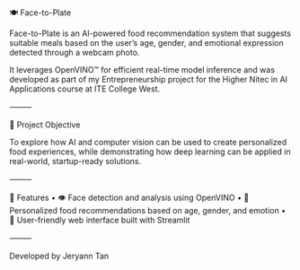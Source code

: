 🍽️ Face-to-Plate

Face-to-Plate is an AI-powered food recommendation system that suggests suitable meals based on the user’s age, gender, and emotional expression detected through a webcam photo.

It leverages OpenVINO™ for efficient real-time model inference and was developed as part of my Entrepreneurship project for the Higher Nitec in AI Applications course at ITE College West.

⸻

🎯 Project Objective

To explore how AI and computer vision can be used to create personalized food experiences, while demonstrating how deep learning can be applied in real-world, startup-ready solutions.

⸻

🧠 Features
	•	👁️ Face detection and analysis using OpenVINO
	•	🍱 Personalized food recommendations based on age, gender, and emotion
	•	🧪 User-friendly web interface built with Streamlit

⸻

Developed by Jeryann Tan
